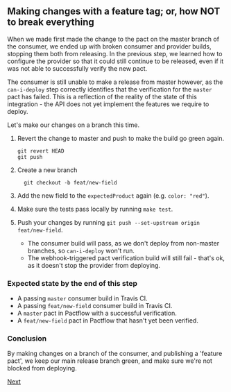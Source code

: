 ## Making changes with a feature tag; or, how NOT to break everything

When we made first made the change to the pact on the master branch of the consumer, we ended up with broken consumer and provider builds, stopping them both from releasing. In the previous step, we learned how to configure the provider so that it could still continue to be released, even if it was not able to successfully verify the new pact.

The consumer is still unable to make a release from master however, as the `can-i-deploy` step correctly identifies that the verification for the `master` pact has failed. This is a reflection of the reality of the state of this integration - the API does not yet implement the features we require to deploy.

Let's make our changes on a branch this time.

1. Revert the change to master and push to make the build go green again.

    ```
    git revert HEAD
    git push
    ```

1. Create a new branch

    ```
      git checkout -b feat/new-field
    ```

1. Add the new field to the `expectedProduct` again (e.g. `color: "red"`).

1. Make sure the tests pass locally by running `make test`.

1. Push your changes by running `git push --set-upstream origin feat/new-field`.
    * The consumer build will pass, as we don't deploy from non-master branches, so `can-i-deploy` won't run.
    * The webhook-triggered pact verification build will still fail - that's ok, as it doesn't stop the provider from deploying.

### Expected state by the end of this step

* A passing `master` consumer build in Travis CI.
* A passing `feat/new-field` consumer build in Travis CI.
* A `master` pact in Pactflow with a successful verification.
* A `feat/new-field` pact in Pactflow that hasn't yet been verified.

### Conclusion

By making changes on a branch of the consumer, and publishing a 'feature pact', we keep our main release branch green, and make sure we're not blocked from deploying.

[Next](./04_implementing_the_provider_changes.md)
